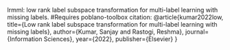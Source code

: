 lrmml: low rank label subspace transformation for multi-label learning with missing labels.
#Requires poblano-toolbox
citation:
@article{kumar2022low,
  title={Low rank label subspace transformation for multi-label learning with missing labels},
  author={Kumar, Sanjay and Rastogi, Reshma},
  journal={Information Sciences},
  year={2022},
  publisher={Elsevier}
}

